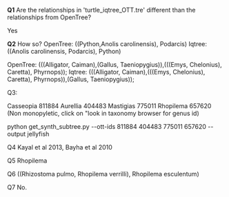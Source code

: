 **Q1** Are the relationships in 'turtle_iqtree_OTT.tre' different than the relationships from OpenTree?


Yes


**Q2** How so?
OpenTree: ((Python,Anolis carolinensis), Podarcis) 
Iqtree: ((Anolis carolinensis, Podarcis), Python)


OpenTree: (((Alligator, Caiman),(Gallus, Taeniopygius)),(((Emys, Chelonius), Caretta), Phyrnops));
Iqtree: (((Alligator, Caiman),(((Emys, Chelonius), Caretta), Phyrnops)),(Gallus, Taeniopygius));



Q3: 

Casseopia 811884
Aurellia 404483 
Mastigias 775011
Rhopilema 657620 (Non monopyletic, click on "look in taxonomy browser for genus id)

python get_synth_subtree.py --ott-ids 811884 404483 775011 657620 --output jellyfish


Q4 Kayal et al 2013, Bayha et al 2010

Q5 Rhopilema

Q6 ((Rhizostoma pulmo, Rhopilema verrilli), Rhopilema esculentum)

Q7 No.